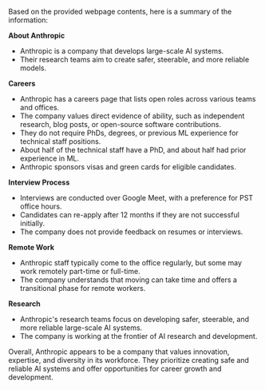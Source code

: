 Based on the provided webpage contents, here is a summary of the information:

**About Anthropic**

* Anthropic is a company that develops large-scale AI systems.
* Their research teams aim to create safer, steerable, and more reliable models.

**Careers**

* Anthropic has a careers page that lists open roles across various teams and offices.
* The company values direct evidence of ability, such as independent research, blog posts, or open-source software contributions.
* They do not require PhDs, degrees, or previous ML experience for technical staff positions.
* About half of the technical staff have a PhD, and about half had prior experience in ML.
* Anthropic sponsors visas and green cards for eligible candidates.

**Interview Process**

* Interviews are conducted over Google Meet, with a preference for PST office hours.
* Candidates can re-apply after 12 months if they are not successful initially.
* The company does not provide feedback on resumes or interviews.

**Remote Work**

* Anthropic staff typically come to the office regularly, but some may work remotely part-time or full-time.
* The company understands that moving can take time and offers a transitional phase for remote workers.

**Research**

* Anthropic's research teams focus on developing safer, steerable, and more reliable large-scale AI systems.
* The company is working at the frontier of AI research and development.

Overall, Anthropic appears to be a company that values innovation, expertise, and diversity in its workforce. They prioritize creating safe and reliable AI systems and offer opportunities for career growth and development.